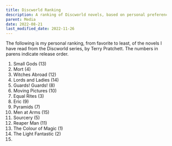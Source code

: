 ```yaml
---
title: Discworld Ranking
description: A ranking of Discworld novels, based on personal preferences.
parent: Media
date: 2022-08-21
last_modified_date: 2022-11-26
---
```


The following is my personal ranking, from favorite to least, of the novels I have read from the Discworld series, by Terry Pratchett.
The numbers in parens indicate release order.

1. Small Gods (13)
2. Mort (4)
3. Witches Abroad (12)
4. Lords and Ladies (14)
5. Guards! Guards! (8)
6. Moving Pictures (10)
7. Equal Rites (3)
8. Eric (9)
9. Pyramids (7)
10. Men at Arms (15)
11. Sourcery (5)
12. Reaper Man (11)
13. The Colour of Magic (1)
14. The Light Fantastic (2)
15. 




<!--
- [x] The Colour of Magic (1) 
- [x] The Light Fantastic (2) 
- [x] Equal Rites (3) 
- [x] Mort (4) 
- [x] Sourcery (5) 
- [ ] Wyrd Sisters (6) 
- [x] Pyramids (7) 
- [x] Guards! Guards! (8) 
- [x] Eric (9) 
- [x] Moving Pictures (10) 
- [x] Reaper Man (11) 
- [x] Witches Abroad (12) 
- [x] Small Gods (13) 
- [x] Lords and Ladies (14) 
- [x] Men at Arms (15) 
- [ ] Soul Music (16) 
- [ ] Interesting Times (17) 
- [ ] Maskerade (18) 
- [ ] Feet of Clay (19) 
- [ ] Hogfather (20) 
- [ ] Jingo (21) 
- [ ] The Last Continent (22) 
- [ ] Carpe Jugulum (23) 
- [ ] The Fifth Elephant (24) 
- [ ] The Truth (25) 
- [ ] Thief of Time (26) 
- [ ] The Last Hero (27) 
- [ ] The Amazing Maurice and his Educated Rodents (28) 
- [ ] Night Watch (29) 
- [ ] The Wee Free Men (30) 
- [ ] Monstrous Regiment (31) 
- [ ] A Hat Full of Sky (32) 
- [ ] Going Postal (33) 
- [ ] Thud! (34) 
- [ ] Where’s My Cow?^ (35) 
- [ ] Wintersmith (36) 
- [ ] Making Money (37) 
- [ ] Unseen Academicals (38) 
- [ ] I Shall Wear Midnight (39) 
- [ ] Snuff (40) 
- [ ] A Blink of the Screen : collected short fiction (41) 
- [ ] World of Poo (42) 
- [ ] Raising Steam^ (43) 
- [ ] The Shepherds Crown (44)
-->